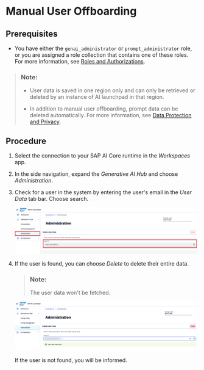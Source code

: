 <!-- loio0d8d3cc40a0d454fb6efd344caec9ade -->

# Manual User Offboarding



<a name="loio0d8d3cc40a0d454fb6efd344caec9ade__prereq_psc_hyb_rzb"/>

## Prerequisites

-   You have either the `genai_administrator` or `prompt_administrator` role, or you are assigned a role collection that contains one of these roles. For more information, see [Roles and Authorizations](security-e4cf710.md#loio4ef8499d7a4945ec854e3b4590830bcc).


> ### Note:  
> -   User data is saved in one region only and can only be retrieved or deleted by an instance of AI launchpad in that region.
> 
> -   In addition to manual user offboarding, prompt data can be deleted automatically. For more information, see [Data Protection and Privacy](security-e4cf710.md#loiof1d2eb91d9a248ca8c92b0110c76c6f6).



## Procedure

1.  Select the connection to your SAP AI Core runtime in the *Workspaces* app.

2.  In the side navigation, expand the *Generative AI Hub* and choose *Administration*.

3.  Check for a user in the system by entering the user's email in the *User Data* tab bar. Choose search.

    ![](images/4_7307007.png)

4.  If the user is found, you can choose *Delete* to delete their entire data.

    > ### Note:  
    > The user data won't be fetched.

    ![](images/5_48bcbf1.png)

    If the user is not found, you will be informed.




